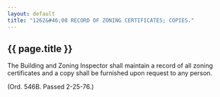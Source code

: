 ```yaml
---
layout: default 
title: "1262&#46;08 RECORD OF ZONING CERTIFICATES; COPIES."
---
```


{{ page.title }}
----------------

The Building and Zoning Inspector shall maintain a record of all zoning
certificates and a copy shall be furnished upon request to any person.

(Ord. 546B. Passed 2-25-76.)
